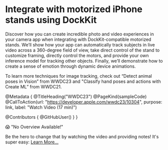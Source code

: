 # Integrate with motorized iPhone stands using DockKit

Discover how you can create incredible photo and video experiences in your camera app when integrating with DockKit-compatible motorized stands. We’ll show how your app can automatically track subjects in live video across a 360-degree field of view, take direct control of the stand to customize framing, directly control the motors, and provide your own inference model for tracking other objects. Finally, we’ll demonstrate how to create a sense of emotion through dynamic device animations.

To learn more techniques for image tracking, check out “Detect animal poses in Vision” from WWDC23 and "Classify hand poses and actions with Create ML” from WWDC21.

@Metadata {
   @TitleHeading("WWDC23")
   @PageKind(sampleCode)
   @CallToAction(url: "https://developer.apple.com/wwdc23/10304", purpose: link, label: "Watch Video (17 min)")

   @Contributors {
      @GitHubUser(<replace this with your GitHub handle>)
   }
}

😱 "No Overview Available!"

Be the hero to change that by watching the video and providing notes! It's super easy:
 [Learn More…](https://wwdcnotes.github.io/WWDCNotes/documentation/wwdcnotes/contributing)
